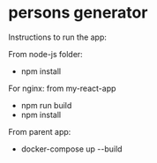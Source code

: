 # persons generator

Instructions to run the app:

From node-js folder:
- npm install

For nginx: from my-react-app 
- npm run build 
- npm install

From parent app:
- docker-compose up --build